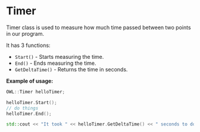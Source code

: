 # Timer
Timer class is used to measure how much time passed between two points in our program.

It has 3 functions:
- `Start()` - Starts measuring the time.
- `End()` - Ends measuring the time.
- `GetDeltaTime()` - Returns the time in seconds.

__Example of usage:__
```cpp
OWL::Timer helloTimer;

helloTimer.Start();
// do things
helloTimer.End();

std::cout << "It took " << helloTimer.GetDeltaTime() << " seconds to do things.\n";
```